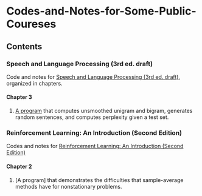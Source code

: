 # Codes-and-Notes-for-Some-Public-Coureses

## Contents

### Speech and Language Processing (3rd ed. draft)
Code and notes for [Speech and Language Processing (3rd ed. draft)](https://web.stanford.edu/~jurafsky/slp3/), organized in chapters.
#### Chapter 3
1. [A program](https://github.com/KasMasVan/Codes-and-Notes-for-Some-Public-Coureses/blob/main/SPL3/chapter3/unigram.ipynb) that computes unsmoothed unigram and bigram, generates random sentences, and computes perplexity given a test set.

### Reinforcement Learning: An Introduction (Second Edition)
Codes and notes for [Reinforcement Learning: An Introduction (Second Edition)](http://incompleteideas.net/book/the-book.html)
#### Chapter 2
1. [A program] that demonstrates the difficulties that sample-average methods have for nonstationary problems.
